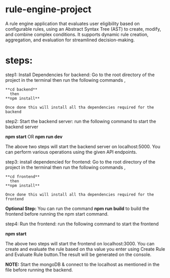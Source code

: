 # rule-engine-project
A rule engine application that evaluates user eligibility based on configurable rules, using an Abstract Syntax Tree (AST) to create, modify, and combine complex conditions. It supports dynamic rule creation, aggregation, and evaluation for streamlined decision-making.


# steps:

step1: Install Dependencies for backend: Go to the root directory of the project in the terminal then run the following commands ,

    **cd backend**
      then
    **npm install**

    Once done this will install all tha dependencies required for the backend


step2: Start the backend server: run the following command to start the backend server

   **npm start**
     OR
   **npm run dev** 

The above two steps will start the backend server on localhost:5000.
You can perform various operations using the given API endpoints.


step3: install dependencied for frontend: Go to the root directory of the project in the terminal then run the following commands ,

    **cd frontend**
      then
    **npm install**

    Once done this will install all tha dependencies required for the frontend

**Optional Step:** You can run the command **npm run build** to build the frontend before running the npm start command.


step4: Run the frontend: run the following command to start the frontend 

   **npm start**

The above two steps will start the frontend on localhost:3000.
You can create and evaluate the rule based on tha value you enter using Create Rule and Evaluate Rule button.The result will be generated on the console.



**NOTE:** Start the mongoDB & connect to the localhost as mentioned in the file before running the backend. 
